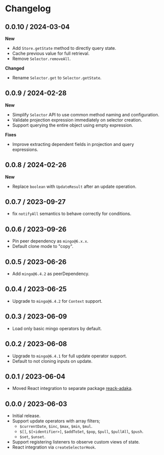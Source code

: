 # Changelog

## 0.0.10 / 2024-03-04
**New**
- Add `Store.getState` method to directly query state.
- Cache previous value for full retrieval.
- Remove `Selector.removeAll`.

**Changed**
- Rename `Selector.get` to `Selector.getState`.

## 0.0.9 / 2024-02-28

**New**

- Simplify `Selector` API to use common method naming and configuration.
- Validate projection expression immediately on selector creation.
- Support querying the entire object using empty expression.

**Fixes**

- Improve extracting dependent fields in projection and query expressions.

## 0.0.8 / 2024-02-26

**New**

- Replace `boolean` with `UpdateResult` after an update operation.

## 0.0.7 / 2023-09-27

- fix `notifyAll` semantics to behave correctly for conditions.

## 0.0.6 / 2023-09-26

- Pin peer dependency as `mingo@6.x.x`.
- Default clone mode to "copy".

## 0.0.5 / 2023-06-26

- Add `mingo@6.4.2` as peerDependency.

## 0.0.4 / 2023-06-25

- Upgrade to `mingo@6.4.2` for `Context` support.

## 0.0.3 / 2023-06-09

- Load only basic mingo operators by default.

## 0.0.2 / 2023-06-08

- Upgrade to `mingo@6.4.1` for full update operator support.
- Default to not cloning inputs on update.

## 0.0.1 / 2023-06-04

- Moved React integration to separate package [reack-adaka](https://www.npmjs.com/package/react-adaka).

## 0.0.0 / 2023-06-03

- Initial release.
- Support update operators with array filters;
  - `$currentDate`, `$inc`, `$max`, `$min`, `$mul`.
  - `$[]`, `$[<identifier>]`, `$addToSet`, `$pop`, `$pull`, `$pullAll`, `$push`.
  - `$set`, `$unset`.
- Support registering listeners to observe custom views of state.
- React integration via `createSelectorHook`.

